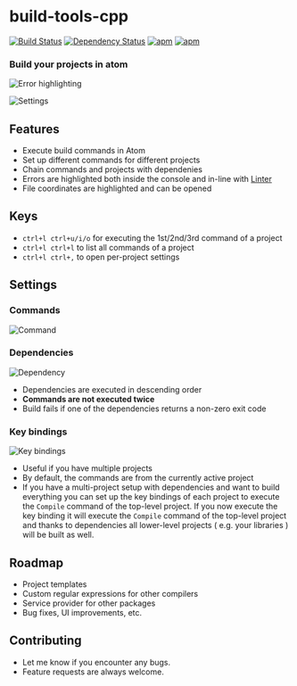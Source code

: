 build-tools-cpp
===============
[![Build Status](https://travis-ci.org/deprint/build-tools-cpp.svg?branch=profiles)](https://travis-ci.org/deprint/build-tools-cpp) [![Dependency Status](https://david-dm.org/deprint/build-tools-cpp/profiles.svg)](https://david-dm.org/deprint/build-tools-cpp/profiles) [![apm](https://img.shields.io/apm/dm/build-tools-cpp.svg)](https://github.com/deprint/build-tools-cpp) [![apm](https://img.shields.io/apm/v/build-tools-cpp.svg)](https://github.com/deprint/build-tools-cpp)

### Build your projects in atom
![Error highlighting](https://cloud.githubusercontent.com/assets/7817714/8149557/7565f1b8-12c7-11e5-83c8-33112c5315a1.png)

![Settings](https://cloud.githubusercontent.com/assets/7817714/8149561/7e5abcd6-12c7-11e5-9cac-9688423743ee.png)

## Features
* Execute build commands in Atom
* Set up different commands for different projects
* Chain commands and projects with dependenies
* Errors are highlighted both inside the console and in-line with [Linter](https://github.com/AtomLinter/Linter)
* File coordinates are highlighted and can be opened

## Keys
* `ctrl+l ctrl+u/i/o` for executing the 1st/2nd/3rd command of a project
* `ctrl+l ctrl+l` to list all commands of a project
* `ctrl+l ctrl+,` to open per-project settings

## Settings
### Commands
![Command](https://cloud.githubusercontent.com/assets/7817714/8149558/77794a90-12c7-11e5-9c7c-f443d020fe7f.png)

### Dependencies
![Dependency](https://cloud.githubusercontent.com/assets/7817714/8149559/7944540a-12c7-11e5-8668-212e7e3d1e10.png)
* Dependencies are executed in descending order
* <b>Commands are not executed twice</b>
* Build fails if one of the dependencies returns a non-zero exit code

### Key bindings
![Key bindings](https://cloud.githubusercontent.com/assets/7817714/8149560/7c493652-12c7-11e5-9228-e943517e2051.png)
* Useful if you have multiple projects
* By default, the commands are from the currently active project
* If you have a multi-project setup with dependencies and want to build everything you can set up the key bindings of each project to execute the `Compile` command of the top-level project. If you now execute the key binding it will execute the `Compile` command of the top-level project and thanks to dependencies all lower-level projects ( e.g. your libraries ) will be built as well.

## Roadmap
* Project templates
* Custom regular expressions for other compilers
* Service provider for other packages
* Bug fixes, UI improvements, etc.

## Contributing
* Let me know if you encounter any bugs.
* Feature requests are always welcome.
